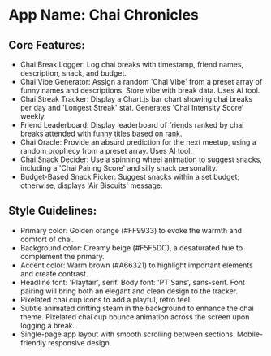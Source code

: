 # **App Name**: Chai Chronicles

## Core Features:

- Chai Break Logger: Log chai breaks with timestamp, friend names, description, snack, and budget.
- Chai Vibe Generator: Assign a random 'Chai Vibe' from a preset array of funny names and descriptions. Store vibe with break data. Uses AI tool.
- Chai Streak Tracker: Display a Chart.js bar chart showing chai breaks per day and 'Longest Streak' stat. Generates 'Chai Intensity Score' weekly.
- Friend Leaderboard: Display leaderboard of friends ranked by chai breaks attended with funny titles based on rank.
- Chai Oracle: Provide an absurd prediction for the next meetup, using a random prophecy from a preset array. Uses AI tool.
- Chai Snack Decider: Use a spinning wheel animation to suggest snacks, including a 'Chai Pairing Score' and silly snack personality.
- Budget-Based Snack Picker: Suggest snacks within a set budget; otherwise, displays 'Air Biscuits' message.

## Style Guidelines:

- Primary color: Golden orange (#FF9933) to evoke the warmth and comfort of chai.
- Background color: Creamy beige (#F5F5DC), a desaturated hue to complement the primary.
- Accent color: Warm brown (#A66321) to highlight important elements and create contrast.
- Headline font: 'Playfair', serif. Body font: 'PT Sans', sans-serif. Font pairing will bring both an elegant and clean design to the tracker.
- Pixelated chai cup icons to add a playful, retro feel.
- Subtle animated drifting steam in the background to enhance the chai theme. Pixelated chai cup bounce animation across the screen upon logging a break.
- Single-page app layout with smooth scrolling between sections. Mobile-friendly responsive design.